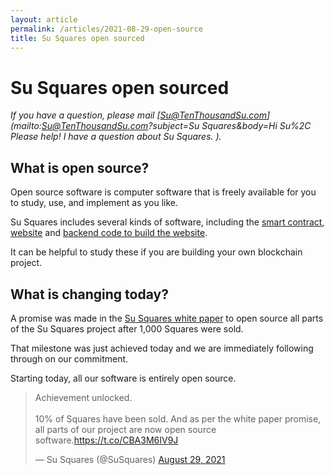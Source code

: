 ```yaml
---
layout: article
permalink: /articles/2021-08-29-open-source
title: Su Squares open sourced
---
```


# Su Squares open sourced

*If you have a question, please mail [Su@TenThousandSu.com](mailto:Su@TenThousandSu.com?subject=Su Squares&body=Hi Su%2C Please help! I have a question about Su Squares. ).*

## What is open source?

Open source software is computer software that is freely available for you to study, use, and implement as you like.

Su Squares includes several kinds of software, including the [smart contract](https://github.com/su-squares/ethereum-contract), [website](https://github.com/su-squares/tenthousandsu.com) and [backend code to build the website](https://github.com/su-squares/update-script).

It can be helpful to study these if you are building your own blockchain project.

## What is changing today?

A promise was made in the [Su Squares white paper](/white-paper) to open source all parts of the Su Squares project after 1,000 Squares were sold.

That milestone was just achieved today and we are immediately following through on our commitment.

Starting today, all our software is entirely open source.

<blockquote class="twitter-tweet"><p lang="en" dir="ltr">Achievement unlocked.<br><br>10% of Squares have been sold. And as per the white paper promise, all parts of our project are now open source software.<a href="https://t.co/CBA3M6IV9J">https://t.co/CBA3M6IV9J</a></p>&mdash; Su Squares (@SuSquares) <a href="https://x.com/SuSquares/status/1431870766388326401?ref_src=twsrc%5Etfw">August 29, 2021</a></blockquote> <script async src="https://platform.x.com/widgets.js" charset="utf-8"></script>